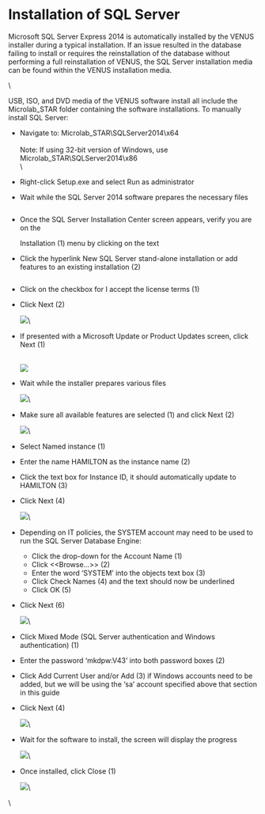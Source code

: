 # Installation of SQL Server

Microsoft SQL Server Express 2014 is automatically installed by the VENUS installer during a typical installation. If an issue resulted in the database failing to install or requires the reinstallation of the database without performing a full reinstallation of VENUS, the SQL Server installation media can be found within the VENUS installation media.

\


USB, ISO, and DVD media of the VENUS software install all include the Microlab\_STAR folder containing the software installations. To manually install SQL Server:

* Navigate to: Microlab\_STAR\SQLServer2014\x64\
  \
  Note: If using 32-bit version of Windows, use Microlab\_STAR\SQLServer2014\x86\
  \

* Right-click Setup.exe and select Run as administrator
* Wait while the SQL Server 2014 software prepares the necessary files

<figure><img src="../../../.gitbook/assets/image (19) (1) (1) (1) (1) (1) (1) (1) (1).png" alt=""><figcaption></figcaption></figure>

*   Once the SQL Server Installation Center screen appears, verify you are on the

    Installation (1) menu by clicking on the text
* Click the hyperlink New SQL Server stand-alone installation or add features to an existing installation (2)

<figure><img src="../../../.gitbook/assets/image (20) (1) (1) (1) (1) (1) (1) (1) (1).png" alt=""><figcaption></figcaption></figure>

* Click on the checkbox for I accept the license terms (1)
*   Click Next (2)

    ![](<../../../.gitbook/assets/image (21) (1) (1) (1) (1) (1) (1) (1) (1).png>)\

*   If presented with a Microsoft Update or Product Updates screen, click Next (1)

    \
    ![](<../../../.gitbook/assets/image (22) (1) (1) (1) (1) (1) (1) (1) (1).png>)
*   Wait while the installer prepares various files

    ![](<../../../.gitbook/assets/image (23) (1) (1) (1) (1) (1) (1) (1) (1).png>)\

*   Make sure all available features are selected (1) and click Next (2)

    ![](<../../../.gitbook/assets/image (24) (1) (1) (1) (1) (1) (1) (1) (1).png>)\

* Select Named instance (1)
* Enter the name HAMILTON as the instance name (2)
* Click the text box for Instance ID, it should automatically update to HAMILTON (3)
*   Click Next (4)

    ![](<../../../.gitbook/assets/image (25) (1) (1) (1) (1) (1) (1) (1) (1).png>)\

* Depending on IT policies, the SYSTEM account may need to be used to run the SQL Server Database Engine:
  * Click the drop-down for the Account Name (1)
  * Click <\<Browse…>> (2)
  * Enter the word ‘SYSTEM’ into the objects text box (3)
  * Click Check Names (4) and the text should now be underlined
  * Click OK (5)
*   Click Next (6)

    ![](<../../../.gitbook/assets/image (26) (1) (1) (1) (1) (1) (1) (1) (1).png>)\

* Click Mixed Mode (SQL Server authentication and Windows authentication) (1)
* Enter the password ‘mkdpw:V43’ into both password boxes (2)
* Click Add Current User and/or Add (3) if Windows accounts need to be added, but we will be using the ‘sa’ account specified above that section in this guide
*   Click Next (4)

    ![](<../../../.gitbook/assets/image (27) (1) (1) (1) (1) (1).png>)\

*   Wait for the software to install, the screen will display the progress

    ![](<../../../.gitbook/assets/image (28) (1) (1) (1) (1) (1).png>)\

*   Once installed, click Close (1)

    ![](<../../../.gitbook/assets/image (29) (1) (1) (1) (1) (1).png>)\


\
